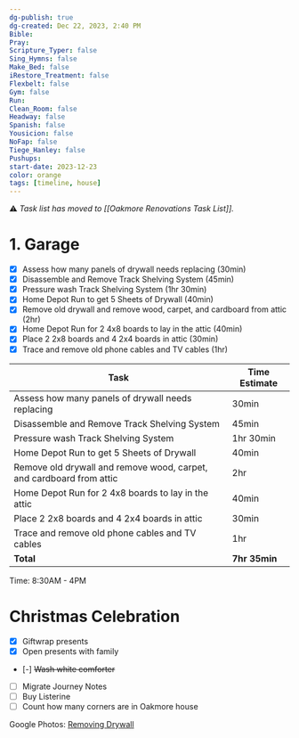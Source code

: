 ```yaml
---
dg-publish: true
dg-created: Dec 22, 2023, 2:40 PM
Bible: 
Pray: 
Scripture_Typer: false
Sing_Hymns: false
Make_Bed: false
iRestore_Treatment: false
Flexbelt: false
Gym: false
Run: 
Clean_Room: false
Headway: false
Spanish: false
Yousicion: false
NoFap: false
Tiege_Hanley: false
Pushups:
start-date: 2023-12-23
color: orange
tags: [timeline, house]
---
```

<span 
	  class='ob-timelines' 
	  data-title='Remove Drywall' 
	  data-img = 'https://lh3.googleusercontent.com/pw/ABLVV84AZcoQO5aEj-JIOWU9V-6OFI4olvbXSyO-15xQANCCqU-kHCwnM_xuNNvhLZKAZW3ovGaRbf0Ace0XcXKZIuIpHtGEyELcKOVadX_68p0NaZNQf80k-a29yVA_ctcDLTTDMDQOJQ_pH53kjZwhk3_kgQ=w894-h503-s-no-gm?authuser=0'>
</span>
⚠ *Task list has moved to [[Oakmore Renovations Task List]].*

# 1. Garage
- [x] Assess how many panels of drywall needs replacing (30min)
- [x] Disassemble and Remove Track Shelving System (45min)
- [x] Pressure wash Track Shelving System (1hr 30min)
- [x] Home Depot Run to get 5 Sheets of Drywall (40min)
- [x] Remove old drywall and remove wood, carpet, and cardboard from attic (2hr)
- [x] Home Depot Run for 2 4x8 boards to lay in the attic (40min)
- [x] Place 2 2x8 boards and 4 2x4 boards in attic (30min)
- [x] Trace and remove old phone cables and TV cables (1hr)

| Task                                                  | Time Estimate |
| ----------------------------------------------------- | ------------- |
| Assess how many panels of drywall needs replacing      | 30min         |
| Disassemble and Remove Track Shelving System           | 45min         |
| Pressure wash Track Shelving System                    | 1hr 30min     |
| Home Depot Run to get 5 Sheets of Drywall              | 40min         |
| Remove old drywall and remove wood, carpet, and cardboard from attic | 2hr  |
| Home Depot Run for 2 4x8 boards to lay in the attic    | 40min         |
| Place 2 2x8 boards and 4 2x4 boards in attic          | 30min         |
| Trace and remove old phone cables and TV cables        | 1hr           |
| **Total**                                              | **7hr 35min**  |
Time: 8:30AM - 4PM


# Christmas Celebration
- [x] Giftwrap presents
- [x] Open presents with family
- [-] ~~Wash white comforter~~
- [ ] Migrate Journey Notes
- [ ] Buy Listerine
- [ ] Count how many corners are in Oakmore house

Google Photos: [Removing Drywall](https://photos.app.goo.gl/88eZ96YJmeBzE2xk8)